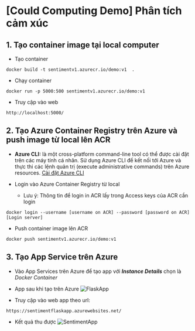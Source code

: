 # [Could Computing Demo] Phân tích cảm xúc 

## 1. Tạo container image tại local computer
* Tạo container 
```
docker build -t sentimentv1.azurecr.io/demo:v1  .
```

* Chạy container 
```
docker run -p 5000:500 sentimentv1.azurecr.io/demo:v1
```

* Truy cập vào web 
```
http://localhost:5000/
```
## 2. Tạo Azure Container Registry trên Azure và push image từ local lên ACR

* **Azure CLI:** là một cross-platform command-line tool có thể được cài đặt trên các máy tính cá nhân. Sử dụng Azure CLI để kết nối tới Azure và thực thi các lệnh quản trị (execute administrative commands) trên Azure resources. [Cài đặt Azure CLI](https://learn.microsoft.com/en-us/cli/azure/install-azure-cli-linux?pivots=apt)

* Login vào Azure Container Registry từ local 

  * Lưu ý: Thông tin để login in ACR lấy trong Access keys của ACR cần login
```
docker login --username [username on ACR] --password [password on ACR] [Login server]
```

* Push container image lên ACR 
```
docker push sentimentv1.azurecr.io/demo:v1
```

## 3. Tạo App Service trên Azure
* Vào App Services trên Azure để tạo app với ***Instance Details*** chọn là *Docker Container*
* App sau khi tạo trên Azure 
![FlaskApp](https://user-images.githubusercontent.com/103992475/226247328-e630c793-e1fe-454f-a022-466dab0da694.png)

* Truy cập vào web app theo url:
```
https://sentimentflaskapp.azurewebsites.net/
```

* Kết quả thu được
![SentimentApp](https://user-images.githubusercontent.com/103992475/226247710-4f63beb6-3ccc-4e15-8824-94e738a1e757.png)


